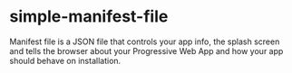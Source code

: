 # simple-manifest-file
Manifest file is a JSON file that controls your app info, the splash screen and tells the browser about your Progressive Web App and how your app should behave on installation.
